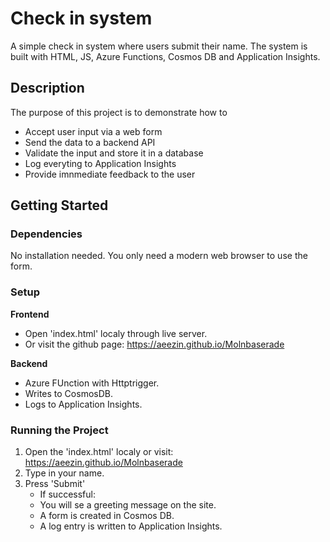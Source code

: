 # Check in system

A simple check in system where users submit their name.
The system is built with HTML, JS, Azure Functions, Cosmos DB and Application Insights.

## Description

The purpose of this project is to demonstrate how to

- Accept user input via a web form
- Send the data to a backend API
- Validate the input and store it in a database
- Log everyting to Application Insights
- Provide imnmediate feedback to the user

## Getting Started

### Dependencies

No installation needed.
You only need a modern web browser to use the form.

### Setup

**Frontend**

- Open 'index.html' localy through live server.
- Or visit the github page: https://aeezin.github.io/Molnbaserade

**Backend**

- Azure FUnction with Httptrigger.
- Writes to CosmosDB.
- Logs to Application Insights.

### Running the Project

1. Open the 'index.html' localy or visit: https://aeezin.github.io/Molnbaserade
2. Type in your name.
3. Press 'Submit'
   - If successful:
   - You will se a greeting message on the site.
   - A form is created in Cosmos DB.
   - A log entry is written to Application Insights.
